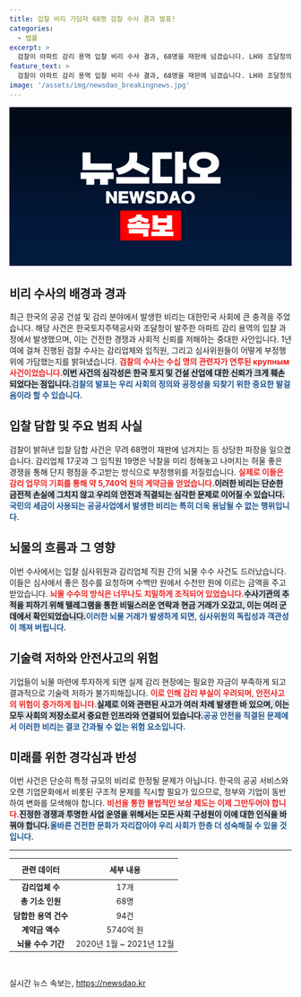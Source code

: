 ```yaml
---
title: 입찰 비리 가담자 68명 검찰 수사 결과 발표!
categories:
  - 법률
excerpt: >
  검찰이 아파트 감리 용역 입찰 비리 수사 결과, 68명을 재판에 넘겼습니다. LH와 조달청의 용역 94건에 담합과 뇌물이 얽혀 있으며, 총 계약금은 5,740억 원에 달합니다. 심사위원들과 감리업체 직원들은 뇌물 거래로 공공안전까지 위협했습니다.
feature_text: >
  검찰이 아파트 감리 용역 입찰 비리 수사 결과, 68명을 재판에 넘겼습니다. LH와 조달청의 용역 94건에 담합과 뇌물이 얽혀 있으며, 총 계약금은 5,740억 원에 달합니다. 심사위원들과 감리업체 직원들은 뇌물 거래로 공공안전까지 위협했습니다.
image: '/assets/img/newsdao_breakingnews.jpg'
---
```


<p><img src="/assets/img/newsdao_breakingnews.jpg" alt="flaretime 속보" /></p>

<h2 data-ke-size="size26">비리 수사의 배경과 경과</h2>

<p data-ke-size="size16">최근 한국의 공공 건설 및 감리 분야에서 발생한 비리는 대한민국 사회에 큰 충격을 주었습니다. 해당 사건은 한국토지주택공사와 조달청이 발주한 아파트 감리 용역의 입찰 과정에서 발생했으며, 이는 건전한 경쟁과 사회적 신뢰를 저해하는 중대한 사안입니다. 1년여에 걸쳐 진행된 검찰 수사는 감리업체와 임직원, 그리고 심사위원들이 어떻게 부정행위에 가담했는지를 밝혀냈습니다. <b><span style="color: #ee2323;">검찰의 수사는 수십 명의 관련자가 연루된 крупным 사건이었습니다.</span></b><b><span style="background-color: #21538527;">이번 사건의 심각성은 한국 토지 및 건설 산업에 대한 신뢰가 크게 훼손되었다는 점입니다.</span></b><b><span style="color: #1a5490;">검찰의 발표는 우리 사회의 정의와 공정성을 되찾기 위한 중요한 발걸음이라 할 수 있습니다.</span></b></p>

<h2 data-ke-size="size26">입찰 담합 및 주요 범죄 사실</h2>

<p data-ke-size="size16">검찰이 밝혀낸 입찰 담합 사건은 무려 68명이 재판에 넘겨지는 등 상당한 파장을 일으켰습니다. 감리업체 17곳과 그 임직원 19명은 낙찰을 미리 정해놓고 나머지는 허울 좋은 경쟁을 통해 단지 평점을 주고받는 방식으로 부정행위를 저질렀습니다. <b><span style="color: #ee2323;">실제로 이들은 감리 업무의 기회를 통해 약 5,740억 원의 계약금을 얻었습니다.</span></b><b><span style="background-color: #21538527;">이러한 비리는 단순한 금전적 손실에 그치지 않고 우리의 안전과 직결되는 심각한 문제로 이어질 수 있습니다.</span></b><b><span style="color: #1a5490;">국민의 세금이 사용되는 공공사업에서 발생한 비리는 특히 더욱 용납될 수 없는 행위입니다.</span></b></p>

<h2 data-ke-size="size26">뇌물의 흐름과 그 영향</h2>

<p data-ke-size="size16">이번 수사에서는 입찰 심사위원과 감리업체 직원 간의 뇌물 수수 사건도 드러났습니다. 이들은 심사에서 좋은 점수를 요청하며 수백만 원에서 수천만 원에 이르는 금액을 주고받았습니다. <b><span style="color: #ee2323;">뇌물 수수의 방식은 너무나도 치밀하게 조직되어 있었습니다.</span></b><b><span style="background-color: #21538527;">수사기관의 추적을 피하기 위해 텔레그램을 통한 비밀스러운 연락과 현금 거래가 오갔고, 이는 여러 군데에서 확인되었습니다.</span></b><b><span style="color: #1a5490;">이러한 뇌물 거래가 발생하게 되면, 심사위원의 독립성과 객관성이 깨져 버립니다.</span></b></p>

<h2 data-ke-size="size26">기술력 저하와 안전사고의 위험</h2>

<p data-ke-size="size16">기업들이 뇌물 마련에 투자하게 되면 실제 감리 현장에는 필요한 자금이 부족하게 되고 결과적으로 기술력 저하가 불가피해집니다. <b><span style="color: #ee2323;">이로 인해 감리 부실이 우려되며, 안전사고의 위험이 증가하게 됩니다.</span></b><b><span style="background-color: #21538527;">실제로 이와 관련된 사고가 여러 차례 발생한 바 있으며, 이는 모두 사회의 저장소로서 중요한 인프라와 연결되어 있습니다.</span></b><b><span style="color: #1a5490;">공공 안전을 직결된 문제에서 이러한 비리는 결코 간과될 수 없는 위험 요소입니다.</span></b></p>

<h2 data-ke-size="size26">미래를 위한 경각심과 반성</h2>

<p data-ke-size="size16">이번 사건은 단순히 특정 규모의 비리로 한정될 문제가 아닙니다. 한국의 공공 서비스와 오랜 기업문화에서 비롯된 구조적 문제를 직시할 필요가 있으므로, 정부와 기업이 동반하여 변화를 모색해야 합니다. <b><span style="color: #ee2323;">비선을 통한 불법적인 보상 제도는 이제 그만두어야 합니다.</span></b><b><span style="background-color: #21538527;">진정한 경쟁과 투명한 사업 운영을 위해서는 모든 사회 구성원이 이에 대한 인식을 바꿔야 합니다.</span></b><b><span style="color: #1a5490;">올바른 건전한 문화가 자리잡아야 우리 사회가 한층 더 성숙해질 수 있을 것입니다.</span></b></p>

<hr>

<table style="width: 100%; border-collapse: collapse;">
    <thead>
        <tr>
            <th style="text-align: center; height: 30px;">관련 데이터</th>
            <th style="text-align: center; height: 30px;">세부 내용</th>
        </tr>
    </thead>
    <tbody>
        <tr>
            <td style="text-align: center; height: 17px;"><b>감리업체 수</b></td>
            <td style="text-align: center; height: 17px;">17개</td>
        </tr>
        <tr>
            <td style="text-align: center; height: 17px;"><b>총 기소 인원</b></td>
            <td style="text-align: center; height: 17px;">68명</td>
        </tr>
        <tr>
            <td style="text-align: center; height: 17px;"><b>담합한 용역 건수</b></td>
            <td style="text-align: center; height: 17px;">94건</td>
        </tr>
        <tr>
            <td style="text-align: center; height: 17px;"><b>계약금 액수</b></td>
            <td style="text-align: center; height: 17px;">5740억 원</td>
        </tr>
        <tr>
            <td style="text-align: center; height: 17px;"><b>뇌물 수수 기간</b></td>
            <td style="text-align: center; height: 17px;">2020년 1월 ~ 2021년 12월</td>
        </tr>
    </tbody>
</table>

<p data-ke-size="size16">&nbsp;</p>
실시간 뉴스 속보는, <a href="https://newsdao.kr" rel="dofollow">https://newsdao.kr</a>


